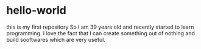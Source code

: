 # hello-world
this is my first repository
So I am 39 years old and recently started to learn programming. I love the fact that I can create something out of nothing and build sooftwares which are very useful.
